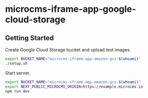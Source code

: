 # microcms-iframe-app-google-cloud-storage

## Getting Started

Create Google Cluud Storage bucket and upload test images.

```sh
export BUCKET_NAME="microcms-iframe-app-amazon-gcs-$(whoami)"
./setup.sh
```

Start server.

```sh
export BUCKET_NAME="microcms-iframe-app-amazon-gcs-$(whoami)"
export NEXT_PUBLIC_MICROCMS_ORIGIN=https://example.microcms.io
npm run dev
```
